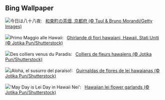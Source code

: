 ## Bing Wallpaper
![](https://www.bing.com/th?id=OHR.TeaGarden2024_JA-JP5324737275_UHD.jpg&w=1000)今日は八十八夜:&nbsp;&ensp;[和束町の茶畑, 京都府 (© Tuul & Bruno Morandi/Getty Images)](https://www.bing.com/th?id=OHR.TeaGarden2024_JA-JP5324737275_UHD.jpg)
<br><br/>
![](https://www.bing.com/th?id=OHR.HawaiianLei_IT-IT8543155647_UHD.jpg&w=1000)Primo Maggio alle Hawaii:&nbsp;&ensp;[Ghirlande di fiori hawaiani, Hawaii, Stati Uniti (© Jotika Pun/Shutterstock)](https://www.bing.com/th?id=OHR.HawaiianLei_IT-IT8543155647_UHD.jpg)
<br><br/>
![](https://www.bing.com/th?id=OHR.HawaiianLei_FR-FR1676452706_UHD.jpg&w=1000)Des colliers venus du Paradis:&nbsp;&ensp;[Colliers de fleurs hawaïens (© Jotika Pun/Shutterstock)](https://www.bing.com/th?id=OHR.HawaiianLei_FR-FR1676452706_UHD.jpg)
<br><br/>
![](https://www.bing.com/th?id=OHR.HawaiianLei_ES-ES3282014146_UHD.jpg&w=1000)¡Aloha, el susurro del paraíso!:&nbsp;&ensp;[Guirnaldas de flores de lei hawaianas (© Jotika Pun/Shutterstock)](https://www.bing.com/th?id=OHR.HawaiianLei_ES-ES3282014146_UHD.jpg)
<br><br/>
![](https://www.bing.com/th?id=OHR.HawaiianLei_EN-GB6017463804_UHD.jpg&w=1000)'May Day is Lei Day in Hawaii Nei':&nbsp;&ensp;[Hawaiian lei flower garlands (© Jotika Pun/Shutterstock)](https://www.bing.com/th?id=OHR.HawaiianLei_EN-GB6017463804_UHD.jpg)
<br><br/>
